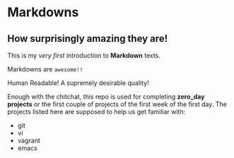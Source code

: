 Markdowns
=======

How surprisingly amazing they are!
-----------

This is my _very first_ introduction to **Markdown** texts.

Markdowns are `awesome!!`

Human Readable! A supremely desirable quality!

Enough with the chitchat, this repo is used for completing **zero_day projects** or the first couple of projects of the first week of the first day.
The projects listed here are supposed to help us get familiar with:

  * git
  * vi
  * vagrant
  * emacs
